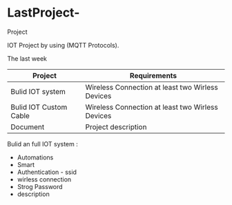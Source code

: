 # LastProject-




Project

IOT Project by using (MQTT Protocols).

The last week

| Project    | Requirements   |
| ------------- | ------------- |
| Bulid IOT system    | Wireless Connection at least two Wirless Devices    |
| Bulid IOT Custom Cable     | Wireless Connection at least two Wirless Devices     |
| Document    | Project description      |


Bulid an full IOT system :
- Automations 
- Smart 
- Authentication - ssid 
-  wirless connection 
-  Strog Password 
-  description



